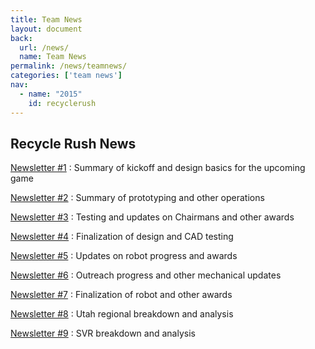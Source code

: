 ```yaml
---
title: Team News
layout: document
back:
  url: /news/
  name: Team News
permalink: /news/teamnews/
categories: ['team news']
nav:
  - name: "2015"
    id: recyclerush
---
```


## Recycle Rush News

[Newsletter #1]
: Summary of kickoff and design basics for the upcoming game

[Newsletter #2]
: Summary of prototyping and other operations

[Newsletter #3]
: Testing and updates on Chairmans and other awards

[Newsletter #4]
: Finalization of design and CAD testing 

[Newsletter #5]
: Updates on robot progress and awards

[Newsletter #6]
: Outreach progress and other mechanical updates

[Newsletter #7]
: Finalization of robot and other awards

[Newsletter #8]
: Utah regional breakdown and analysis

[Newsletter #9]
: SVR breakdown and analysis

[Newsletter #1]: /files/newsletters2015/MVRT-Newsletter-1.pdf
[Newsletter #2]: /files/newsletters2015/MVRT-Newsletter-2.pdf
[Newsletter #3]: /files/newsletters2015/MVRT-Newsletter-3.pdf
[Newsletter #4]: /files/newsletters2015/MVRT-Newsletter-4.pdf
[Newsletter #5]: /files/newsletters2015/MVRT-Newsletter-5.pdf
[Newsletter #6]: /files/newsletters2015/MVRT-Newsletter-6.pdf
[Newsletter #7]: /files/newsletters2015/MVRT-Newsletter-7.pdf
[Newsletter #8]: /files/newsletters2015/MVRT-Newsletter-8.pdf
[Newsletter #9]: /files/newsletters2015/MVRT-Newsletter-9.pdf
